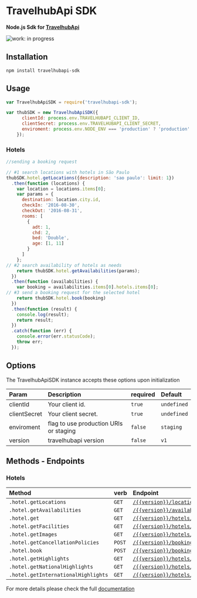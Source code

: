 # TravelhubApi SDK

**Node.js Sdk for [TravelhubApi](#)**

![work: in progress](https://img.shields.io/badge/work-in%20progress-orange.svg)

## Installation

```
npm install travelhubapi-sdk
```

## Usage

```js
var TravelhubApiSDK = require('travelhubapi-sdk');

var thubSDK = new TravelhubApiSDK({
      clientId: process.env.TRAVELHUBAPI_CLIENT_ID,
      clientSecret: process.env.TRAVELHUBAPI_CLIENT_SECRET,
      enviroment: process.env.NODE_ENV === 'production' ? 'production' : 'staging', //default: will use staging urls
    });
```

### Hotels

```js
//sending a booking request

// #1 search locations with hotels in São Paulo
thubSDK.hotel.getLocations({description: 'sao paulo': limit: 1})
  .then(function (locations) {
    var location = locations.items[0];
    var params = {
      destination: location.city.id,
      checkIn: '2016-08-30',
      checkOut: '2016-08-31',
      rooms: [
        {
          adt: 1,
          chd: 2,
          bed: 'Double',
          age: [1, 11]
        }
      ]
    };
// #2 search availability of hotels as needs
    return thubSDK.hotel.getAvailabilities(params);
  })
  .then(function (availabilities) {
    var booking = availabilities.items[0].hotels.items[0];
// #3 send a booking request for the selected hotel
    return thubSDK.hotel.book(booking)
  })
  .then(function (result) {
    console.log(result);
    return result;
  })
  .catch(function (err) {
    console.error(err.statusCode);
    throw err;
  });
```

## Options

The TravelhubApiSDK instance accepts these options upon initialization

| Param                            | Description     |required   |Default         |
|:---------------------------------|:----------------|:----------|:---------------|
|clientId                          |Your client id.  |```true``` | ```undefined```|
|clientSecret                    |Your client secret.|```true``` | ```undefined```|
|enviroment | flag to use production URls or staging |```false```|```staging```     |
|version                      | travelhubapi version |```false```| ```v1```       |

## Methods - Endpoints

### Hotels

| Method                        | verb | Endpoint                                        |
|:------------------------------|:-----|:------------------------------------------------|
|```.hotel.getLocations```      |```GET```| [```/{{version}}/locations/{{description}}```](#) |
|```.hotel.getAvailabilities``` |```GET```| [```/{{version}}/availabilities/{{destination}}/{{checkIn}}/{{checkOut}}```](#) |
|```.hotel.get```               |```GET```| [```/{{version}}/hotels/{{hotelCode}}/{{broker}}```](#) |
|```.hotel.getFacilities```     |```GET```| [```/{{version}}/hotels/{{hotelCode}}/{{broker}}/facilities```](#) |
|```.hotel.getImages```         |```GET```| [```/{{version}}/hotels/{{hotelCode}}/{{broker}}/images```](#) |
|```.hotel.getCancellationPolicies``` |```POST```| [```/{{version}}/bookings/{{checkIn}}/{{checkOut}}/cancellationPolicies```](#) |
|```.hotel.book```              |```POST```| [```/{{version}}/bookings```](#) |
|```.hotel.getHighlights```     |```GET```| [```/{{version}}/hotels/all/highlights```](#) |
|```.hotel.getNationalHighlights``` |```GET```| [```/{{version}}/hotels/national/highlights```](#) |
|```.hotel.getInternationalHighlights``` |```GET```| [```/{{version}}/hotels/international/highlights```](#) |

For more details please check the full [documentation](#)





